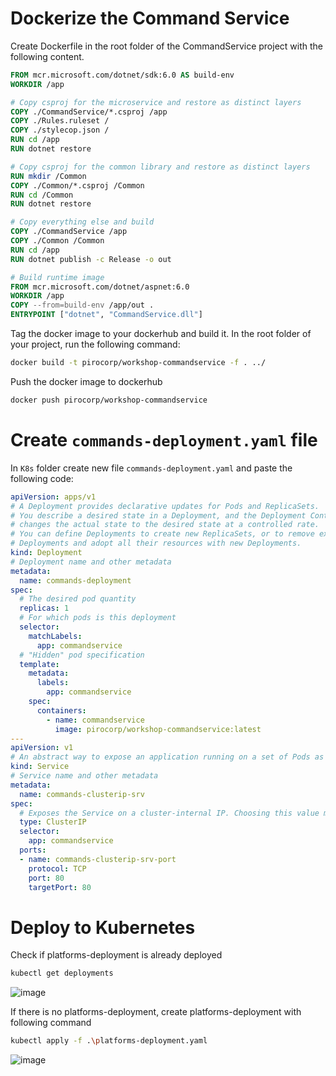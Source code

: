 # Dockerize the Command Service

Create Dockerfile in the root folder of the CommandService project with the following content. 

```dockerfile
FROM mcr.microsoft.com/dotnet/sdk:6.0 AS build-env
WORKDIR /app

# Copy csproj for the microservice and restore as distinct layers
COPY ./CommandService/*.csproj /app
COPY ./Rules.ruleset /
COPY ./stylecop.json /
RUN cd /app
RUN dotnet restore

# Copy csproj for the common library and restore as distinct layers
RUN mkdir /Common
COPY ./Common/*.csproj /Common
RUN cd /Common
RUN dotnet restore

# Copy everything else and build
COPY ./CommandService /app
COPY ./Common /Common
RUN cd /app
RUN dotnet publish -c Release -o out

# Build runtime image
FROM mcr.microsoft.com/dotnet/aspnet:6.0
WORKDIR /app
COPY --from=build-env /app/out .
ENTRYPOINT ["dotnet", "CommandService.dll"]
```


Tag the docker image to your dockerhub and build it. In the root folder of your project, run the following command:

```bash
docker build -t pirocorp/workshop-commandservice -f . ../
```


Push the docker image to dockerhub

```bash
docker push pirocorp/workshop-commandservice
```


# Create ```commands-deployment.yaml``` file

In ```K8s``` folder create new file ```commands-deployment.yaml``` and paste the following code:

```yaml
apiVersion: apps/v1
# A Deployment provides declarative updates for Pods and ReplicaSets.
# You describe a desired state in a Deployment, and the Deployment Controller 
# changes the actual state to the desired state at a controlled rate. 
# You can define Deployments to create new ReplicaSets, or to remove existing 
# Deployments and adopt all their resources with new Deployments.
kind: Deployment
# Deployment name and other metadata
metadata: 
  name: commands-deployment
spec:
  # The desired pod quantity
  replicas: 1
  # For which pods is this deployment
  selector: 
    matchLabels:
      app: commandservice
  # "Hidden" pod specification
  template:
    metadata:
      labels:
        app: commandservice
    spec:
      containers:
        - name: commandservice
          image: pirocorp/workshop-commandservice:latest
---
apiVersion: v1
# An abstract way to expose an application running on a set of Pods as a network service.
kind: Service
# Service name and other metadata
metadata:
  name: commands-clusterip-srv
spec:
  # Exposes the Service on a cluster-internal IP. Choosing this value makes the Service only reachable from within the cluster. This is the default ServiceType
  type: ClusterIP
  selector:
    app: commandservice
  ports:
  - name: commands-clusterip-srv-port
    protocol: TCP
    port: 80
    targetPort: 80
```


# Deploy to Kubernetes

Check if platforms-deployment is already deployed

```bash
kubectl get deployments
```

![image](https://user-images.githubusercontent.com/34960418/172602091-9641cb18-540e-4c40-b0e2-6e29aa7a6f3c.png)


If there is no platforms-deployment, create platforms-deployment with following command

```bash
kubectl apply -f .\platforms-deployment.yaml
```

![image](https://user-images.githubusercontent.com/34960418/172602287-25a6b510-9e64-4042-a0a8-cfda8c9e900d.png)


